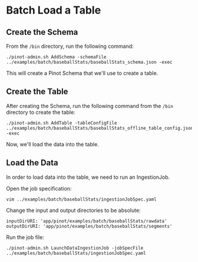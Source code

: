 # Batch Load a Table

## Create the Schema

From the `/bin` directory, run the following command:

```
./pinot-admin.sh AddSchema -schemaFile ../examples/batch/baseballStats/baseballStats_schema.json -exec
```

This will create a Pinot Schema that we'll use to create a table.

## Create the Table

After creating the Schema, run the following command from the `/bin` directory to create the table:

```
./pinot-admin.sh AddTable -tableConfigFile ../examples/batch/baseballStats/baseballStats_offline_table_config.json -exec
```

Now, we'll load the data into the table.

## Load the Data

In order to load data into the table, we need to run an IngestionJob.

Open the job specification:

```
vim ../examples/batch/baseballStats/​​ingestionJobSpec.yaml
```

Change the input and output directories to be absolute:

```
inputDirURI: 'app/pinot/examples/batch/baseballStats/rawdata'
outputDirURI: 'app/pinot/examples/batch/baseballStats/segments'
```

Run the job file:

```
./pinot-admin.sh LaunchDataIngestionJob -jobSpecFile ../examples/batch/baseballStats/​​ingestionJobSpec.yaml
```
